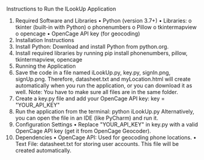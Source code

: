 Instructions to Run the ILookUp Application
1. Required Software and Libraries
•	Python (version 3.7+)
•	Libraries:
o	tkinter (built-in with Python)
o	phonenumbers
o	Pillow
o	tkintermapview
o	opencage
•	OpenCage API key (for geocoding)
2. Installation Instructions
1.	Install Python: Download and install Python from python.org.
2.	Install required libraries by running
pip install phonenumbers, pillow, tkintermapview, opencage
3. Running the Application
1.	Save the code in a file named iLookUp.py, key.py, signIn.png, signUp.png. Therefore, datasheet.txt and myLocation.html will create automatically when you run the application, or you can download it as well. Note: You have to make sure all files are in the same folder.
2.	Create a key.py file and add your OpenCage API key: key = "YOUR_API_KEY"
3.	Run the application from the terminal:
python iLookUp.py
Alternatively, you can open the file in an IDE (like PyCharm) and run it.
4. Configuration Settings
•	Replace "YOUR_API_KEY" in key.py with a valid OpenCage API key (get it from OpenCage Geocoder).
5. Dependencies
•	OpenCage API: Used for geocoding phone locations.
•	Text File: datasheet.txt for storing user accounts. This file will be created automatically.
